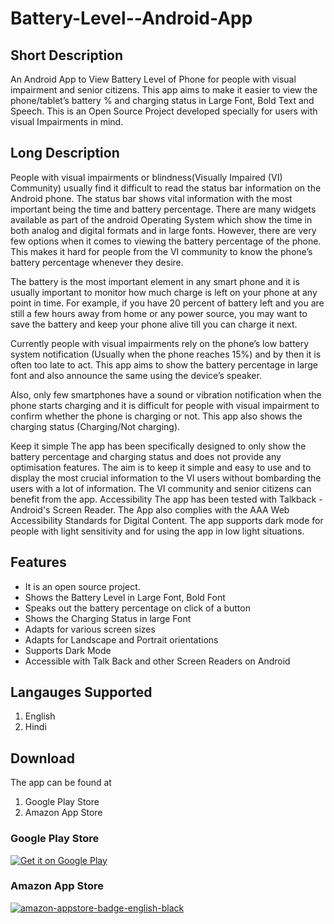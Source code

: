 # Battery-Level--Android-App
## Short Description
An Android App to View Battery Level of Phone for people with visual impairment and senior citizens.
This app aims to make it easier to view the phone/tablet’s battery %  and charging status in Large Font, Bold Text and Speech.
This is an Open Source Project developed specially for users with visual Impairments in mind. 
## Long Description
People with visual impairments or blindness(Visually Impaired (VI) Community) usually find it difficult to read the status bar information on the Android phone. The status bar shows vital information with the most important being the time and battery percentage. There are many widgets available as part of the android Operating System which show the time in both analog and digital formats and in large fonts. However, there are very few options when it comes to viewing the battery percentage of the phone. This makes it hard for people from the VI community to know the phone’s battery percentage whenever they desire. 

The battery is the most important element in any smart phone and it is usually important to monitor how much charge is left on your phone at any point in time. For example, if you have 20 percent of battery left and you are still a few hours away from home or any power source, you may want to save the battery and keep your phone alive till you can charge it next.

Currently people with visual impairments rely on the phone’s low battery system notification (Usually when the phone reaches 15%) and by then it is often too late to act. This app aims to show the battery percentage in large font and also announce the same using the device’s speaker.

Also, only few smartphones have a sound or vibration notification when the phone starts charging and it is difficult for people with visual impairment to confirm whether the phone is charging or not.  This app also shows the charging status (Charging/Not charging).  

Keep it simple 
The app has been specifically designed to only show the battery percentage and charging status  and does not provide any optimisation features. The aim is to keep it simple and easy to use and to display the most crucial information to the VI users without bombarding the users with a lot of information. The VI community and senior citizens can benefit from the app.
Accessibility 
The app has been tested with Talkback -Android's Screen Reader. The App also complies with the AAA Web Accessibility Standards for Digital Content. The app supports dark mode for people with light sensitivity and for using the app in low light situations.
## Features
- It is an open source project.
- Shows the Battery Level in Large Font, Bold Font 
- Speaks out the battery percentage on click of a button
- Shows the Charging Status in large Font
- Adapts for various screen sizes
- Adapts for Landscape and Portrait orientations
- Supports Dark Mode
- Accessible with Talk Back and other Screen Readers on Android
## Langauges Supported
1. English
2. Hindi
## Download
The app can be found at
1. Google Play Store
2. Amazon App Store
### Google Play Store
<a href='https://play.google.com/store/apps/details?id=com.varunmanojkumar.batterylevel&pcampaignid=pcampaignidMKT-Other-global-all-co-prtnr-py-PartBadge-Mar2515-1'><img alt='Get it on Google Play' src='https://play.google.com/intl/en_us/badges/static/images/badges/en_badge_web_generic.png'/></a>
### Amazon App Store
[![amazon-appstore-badge-english-black](https://user-images.githubusercontent.com/88669630/156795259-a23208e9-b3a4-401c-bde0-0df46492d6a1.png)](https://www.amazon.com/gp/product/B09SCJ84Z6)
